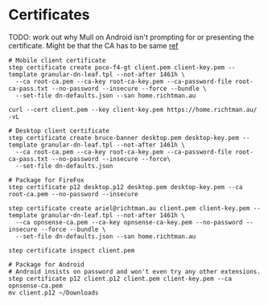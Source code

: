 # Certificates

TODO: work out why Mull on Android isn't prompting for or presenting the certificate.
Might be that the CA has to be same
[ref](https://superuser.com/questions/1043415/firefox-doesnt-ask-me-for-a-certificate-when-visiting-a-site-that-needs-one)

```
# Mobile client certificate
step certificate create poco-f4-gt client.pem client-key.pem --template granular-dn-leaf.tpl --not-after 1461h \
  --ca root-ca.pem --ca-key root-ca-key.pem --ca-password-file root-ca-pass.txt --no-password --insecure --force --bundle \
  --set-file dn-defaults.json --san home.richtman.au

curl --cert client.pem --key client-key.pem https://home.richtman.au/ -vL

# Desktop client certificate
step certificate create bruce-banner desktop.pem desktop-key.pem --template granular-dn-leaf.tpl --not-after 1461h \
  --ca root-ca.pem --ca-key root-ca-key.pem --ca-password-file root-ca-pass.txt --no-password --insecure --force\
  --set-file dn-defaults.json

# Package for FireFox
step certificate p12 desktop.p12 desktop.pem desktop-key.pem --ca root-ca.pem --no-password --insecure

step certificate create ariel@richtman.au client.pem client-key.pem --template granular-dn-leaf.tpl --not-after 1461h \
  --ca opnsense-ca.pem --ca-key opnsense-ca-key.pem --no-password --insecure --force --bundle \
  --set-file dn-defaults.json --san home.richtman.au

step certificate inspect client.pem

# Package for Android
# Android insists on password and won't even try any other extensions.
step certificate p12 client.p12 client.pem client-key.pem --ca opnsense-ca.pem
mv client.p12 ~/Downloads
```
